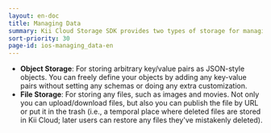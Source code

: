 ---layout: en-doctitle: Managing Datasummary: Kii Cloud Storage SDK provides two types of storage for managing application data. Based on your application's requirements, you may wish to utilize one or both of these.sort-priority: 30page-id: ios-managing_data-en---* **Object Storage**: For storing arbitrary key/value pairs as JSON-style  objects. You can freely define your objects by adding any key-value pairs  without setting any schemas or doing any extra customization.* **File Storage**: For storing any files, such as images and movies. Not only  you can upload/download files, but also you can publish the file by URL or  put it in the trash (i.e., a temporal place where deleted files are stored in  Kii Cloud; later users can restore any files they've mistakenly deleted).